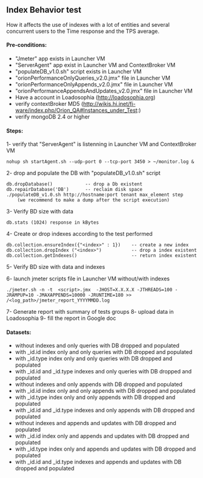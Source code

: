 ## Index Behavior test

How it affects the use of indexes with a lot of entities and several concurrent  users  to the Time response and the TPS average.

#### Pre-conditions:

* "Jmeter" app exists in Launcher VM
* "ServerAgent" app exist in Launcher VM and ContextBroker VM
* "populateDB_v1.0.sh" script exists in Launcher VM
* "orionPerformanceOnlyQueries_v2.0.jmx" file in Launcher VM
* "orionPerformanceOnlyAppends_v2.0.jmx" file in Launcher VM
* "orionPerformanceAppendsAndUpdates_v2.0.jmx" file in Launcher VM
* Have a account in Loadosophia (http://loadosophia.org)
* verify contextBroker MD5 (http://wikis.hi.inet/fi-ware/index.php/Orion_QA#Instances_under_Test:)
* verify mongoDB 2.4 or higher
	
#### Steps:

1- verify that "ServerAgent" is listenning in Launcher VM and ContextBroker VM
```
nohup sh startAgent.sh --udp-port 0 --tcp-port 3450 > ~/monitor.log &
```
2- drop and populate the DB with "populateDB_v1.0.sh" script
```
db.dropDatabase()            -- drop a Db existent              
db.repairDatabase('DB')      -- reclaim disk space 
./populateDB_v1.0.sh http://hostname:port tenant max_element step 
    (we recommend to make a dump after the script execution)
```
3- Verify BD size with data
```
db.stats (1024) response in kBytes
```
4- Create or drop indexes according to the test performed
```
db.collection.ensureIndex({"<index>" : 1})    -- create a new index
db.collection.dropIndex ("<index>")           -- drop a index existent 
db.collection.getIndexes()                    -- return index existent
```
5- Verify BD size with data and indexes

6- launch jmeter scripts file in Launcher VM without/with indexes
```
./jmeter.sh -n -t  <script>.jmx  -JHOST=X.X.X.X -JTHREADS=100 -JRAMPUP=10 -JMAXAPPENDS=10000 -JRUNTIME=180 >> /<log_path>/jmeter_report_YYYYMMDD.log

```
7- Generate report with summary of tests groups
8- upload data in Loadosophia
9- fill the report in Google doc

#### Datasets:

* without indexes and only queries with DB dropped and populated
* with _id.id index only and only queries with DB dropped and populated
* with _id.type index only and only queries with DB dropped and populated
* with _id.id and _id.type indexes and only queries with DB dropped and populated
* without indexes and only appends with DB dropped and populated
* with _id.id index only and only appends with DB dropped and populated
* with _id.type index only and only appends with DB dropped and populated
* with _id.id and _id.type indexes and only appends with DB dropped and populated
* without indexes and appends and updates with DB dropped and populated
* with _id.id index only and appends and updates with DB dropped and populated
* with _id.type index only and appends and updates with DB dropped and populated
* with _id.id and _id.type indexes and appends and updates with DB dropped and populated
